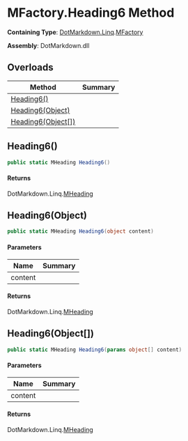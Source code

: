 # MFactory\.Heading6 Method

**Containing Type**: [DotMarkdown.Linq](../../README.md)\.[MFactory](../README.md)

**Assembly**: DotMarkdown\.dll

## Overloads

| Method | Summary |
| ------ | ------- |
| [Heading6()](#DotMarkdown_Linq_MFactory_Heading6) | |
| [Heading6(Object)](#DotMarkdown_Linq_MFactory_Heading6_System_Object_) | |
| [Heading6(Object\[\])](#DotMarkdown_Linq_MFactory_Heading6_System_Object___) | |

## Heading6\(\)<a name="DotMarkdown_Linq_MFactory_Heading6"></a>

```csharp
public static MHeading Heading6()
```

#### Returns

DotMarkdown\.Linq\.[MHeading](../../MHeading/README.md)

## Heading6\(Object\)<a name="DotMarkdown_Linq_MFactory_Heading6_System_Object_"></a>

```csharp
public static MHeading Heading6(object content)
```

#### Parameters

| Name | Summary |
| ---- | ------- |
| content | |

#### Returns

DotMarkdown\.Linq\.[MHeading](../../MHeading/README.md)

## Heading6\(Object\[\]\)<a name="DotMarkdown_Linq_MFactory_Heading6_System_Object___"></a>

```csharp
public static MHeading Heading6(params object[] content)
```

#### Parameters

| Name | Summary |
| ---- | ------- |
| content | |

#### Returns

DotMarkdown\.Linq\.[MHeading](../../MHeading/README.md)


